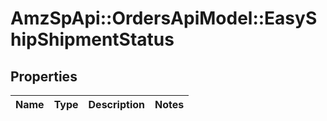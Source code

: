 # AmzSpApi::OrdersApiModel::EasyShipShipmentStatus

## Properties
Name | Type | Description | Notes
------------ | ------------- | ------------- | -------------

